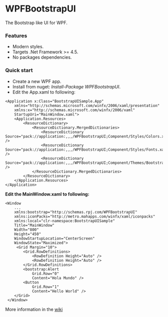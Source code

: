 # WPFBootstrapUI

The Bootstrap like UI for WPF.

### **Features**

* Modern styles.
* Targets .Net Framework >= 4.5.
* No packages dependencies.

### **Quick start**

* Create a new WPF app.
* Install from nuget: _Install-Package WPFBootstrapUI_.
* Edit the App.xaml to following:

```
<Application x:Class="BootstrapUISample.App"
    xmlns="http://schemas.microsoft.com/winfx/2006/xaml/presentation"
    xmlns:x="http://schemas.microsoft.com/winfx/2006/xaml"
    StartupUri="MainWindow.xaml">
    <Application.Resources>
        <ResourceDictionary>
            <ResourceDictionary.MergedDictionaries>
                <ResourceDictionary Source="pack://application:,,,/WPFBootstrapUI;Component/Styles/Colors.xaml" />
                <ResourceDictionary Source="pack://application:,,,/WPFBootstrapUI;Component/Styles/Fonts.xaml" />
                <ResourceDictionary Source="pack://application:,,,/WPFBootstrapUI;Component/Themes/BootstrapUI.xaml" />
            </ResourceDictionary.MergedDictionaries>
        </ResourceDictionary>
    </Application.Resources>
</Application>
```

**Edit the MainWindow.xaml to following:**

```
<Window
    ...
    xmlns:bootstrap="http://schemas.rpj.com/WPFBootstrapUI"
    xmlns:iconPacks="http://metro.mahapps.com/winfx/xaml/iconpacks"
    xmlns:local="clr-namespace:BootstrapUISample"
    Title="MainWindow"
    Width="800"
    Height="450"
    WindowStartupLocation="CenterScreen"
    WindowState="Maximized">
     <Grid Margin="10">
        <Grid.RowDefinitions>
            <RowDefinition Height="Auto" />
            <RowDefinition Height="Auto" />
        </Grid.RowDefinitions>
        <bootstrap:Alert
            Grid.Row="0"
            Content="Hola Mundo" />
        <Button
            Grid.Row="1"
            Content="Hello World" />
    </Grid>
 </Window>
```

More information in the [wiki](https://github.com/RandyPJ/WPFBootstrapUI/wiki/Inicio)



